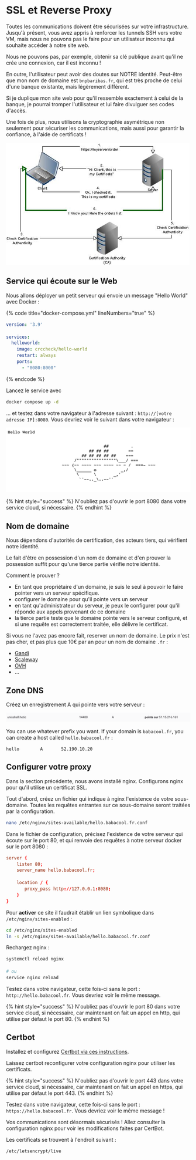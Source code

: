 # SSL et Reverse Proxy

Toutes les communications doivent être sécurisées sur votre infrastructure. Jusqu'à présent, vous avez appris à renforcer les tunnels SSH vers votre VM, mais nous ne pouvons pas le faire pour un utilisateur inconnu qui souhaite accéder à notre site web.

Nous ne pouvons pas, par exemple, obtenir sa clé publique avant qu'il ne crée une connexion, car il est inconnu !

En outre, l'utilisateur peut avoir des doutes sur NOTRE identité. Peut-être que mon nom de domaine est `bnpbaribas.fr`, qui est très proche de celui d'une banque existante, mais légèrement différent. 

Si je duplique mon site web pour qu'il ressemble exactement à celui de la banque, je pourrai tromper l'utilisateur et lui faire divulguer ses codes d'accès.

Une fois de plus, nous utilisons la cryptographie asymétrique non seulement pour sécuriser les communications, mais aussi pour garantir la confiance, à l'aide de certificats !

![](./img/ssl1.jpg)

## Service qui écoute sur le Web

Nous allons déployer un petit serveur qui envoie un message "Hello World" avec Docker :

{% code title="docker-compose.yml" lineNumbers="true" %}
```yaml
version: '3.9'

services:
  helloworld:
    image: crccheck/hello-world
    restart: always
    ports:
      - "8080:8000"
```
{% endcode %}

Lancez le service avec 

```bash
docker compose up -d
```

... et testez dans votre navigateur à l'adresse suivant : `http://[votre adresse IP]:8080`. Vous devriez voir le suivant dans votre navigateur :

![](./img/world.png)

{% hint style="success" %}
N'oubliez pas d'ouvrir le port 8080 dans votre service cloud, si nécessaire.
{% endhint %}


## Nom de domaine

Nous dépendons d'autorités de certification, des acteurs tiers, qui vérifient notre identité.

Le fait d'être en possession d'un nom de domaine et d'en prouver la possession suffit pour qu'une tierce partie vérifie notre identité.

Comment le prouver ?

- En tant que propriétaire d'un domaine, je suis le seul à pouvoir le faire pointer vers un serveur spécifique.
- configurer le domaine pour qu'il pointe vers un serveur
- en tant qu'administrateur du serveur, je peux le configurer pour qu'il réponde aux appels provenant de ce domaine
- la tierce partie teste que le domaine pointe vers le serveur configuré, et si une requête est correctement traitée, elle délivre le certificat.

Si vous ne l'avez pas encore fait, reserver un nom de domaine. Le prix n'est pas cher, et pas plus que 10€ par an pour un nom de domaine `.fr` :

- [Gandi](https://www.gandi.net)
- [Scaleway](https://www.scaleway.com/en/domains-and-dns/)
- [OVH](https://www.ovhcloud.com/fr/domains)
- ...

## Zone DNS

Créez un enregistrement A qui pointe vers votre serveur :

![](./img/dns.png)

You can use whatever prefix you want. If your domain is `babacool.fr`, you can create a host called `hello.babacool.fr` :

```
hello        A       52.190.10.20
```


## Configurer votre proxy

Dans la section précédente, nous avons installé nginx. Configurons nginx pour qu'il utilise un certificat SSL.

Tout d'abord, créez un fichier qui indique à nginx l'existence de votre sous-domaine. Toutes les requêtes entrantes sur ce sous-domaine seront traitées par la configuration.

```bash
nano /etc/nginx/sites-available/hello.babacool.fr.conf
```

Dans le fichier de configuration, précisez l'existence de votre serveur qui écoute sur le port 80, et qui renvoie des requêtes à notre serveur docker sur le port 8080 :

```conf
server {
    listen 80;
    server_name hello.babacool.fr;   

    location / {
       proxy_pass http://127.0.0.1:8080;
    }
}
```

Pour **activer** ce site il faudrait établir un lien symbolique dans `/etc/nginx/sites-enabled` :

```bash
cd /etc/nginx/sites-enabled
ln -s /etc/nginx/sites-available/hello.babacool.fr.conf
```

Rechargez nginx :

```bash
systemctl reload nginx

# ou
service nginx reload
```

Testez dans votre navigateur, cette fois-ci sans le port : `http://hello.babacool.fr`. Vous devriez voir le même message.

{% hint style="success" %}
N'oubliez pas d'ouvrir le port 80 dans votre service cloud, si nécessaire, car maintenant on fait un appel en http, qui utilise par défaut le port 80.
{% endhint %}



## Certbot

Installez et configurez [Certbot via ces instructions](https://certbot.eff.org/instructions?ws=nginx&os=ubuntufocal).

Laissez certbot reconfigurer votre configuration nginx pour utiliser les certificats.

{% hint style="success" %}
N'oubliez pas d'ouvrir le port 443 dans votre service cloud, si nécessaire, car maintenant on fait un appel en https, qui utilise par défaut le port 443.
{% endhint %}

Testez dans votre navigateur, cette fois-ci sans le port : `https://hello.babacool.fr`. Vous devriez voir le même message !

Vos communications sont désormais sécurisés ! Allez consulter la configuration nginx pour voir les modifications faites par CertBot.

Les certificats se trouvent à l'endroit suivant :

```
/etc/letsencrypt/live
```


